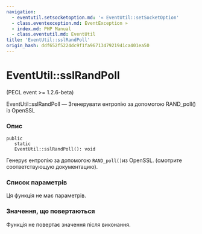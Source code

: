 ```yaml
---
navigation:
  - eventutil.setsocketoption.md: '« EventUtil::setSocketOption'
  - class.eventexception.md: EventException »
  - index.md: PHP Manual
  - class.eventutil.md: EventUtil
title: 'EventUtil::sslRandPoll'
origin_hash: ddf652f5224dc9f1fa9671347921941ca401ea50
---
```

# EventUtil::sslRandPoll

(PECL event >= 1.2.6-beta)

EventUtil::sslRandPoll — Згенерувати ентропію за допомогою RAND\_poll() із OpenSSL

### Опис

```methodsynopsis
public
   static
   EventUtil::sslRandPoll(): void
```

Генерує ентропію за допомогою `RAND_poll()`из OpenSSL. (смотрите соответствующую документацию).

### Список параметрів

Ця функція не має параметрів.

### Значення, що повертаються

Функція не повертає значення після виконання.
